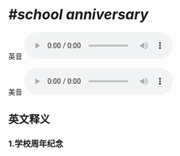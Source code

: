 # ***\#school anniversary*** 
英音
<audio src="./media/school anniversary1_AAC.aac" controls="controls"></audio>

美音
<audio src="./media/school anniversary2_AAC.aac" controls="controls"></audio>



  

英文释义
---
### 1.**学校周年纪念**  


